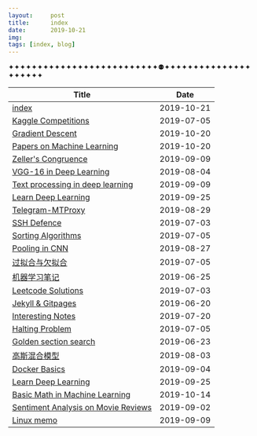 ```yaml
---
layout:     post
title:      index
date:       2019-10-21
img: 
tags: [index, blog]
---
```


✦✦✦✦✦✦✦✦✦✦✦✦✦✦✦✦✦✦✦✦✦✦✦✦✦✦⚉✦✦✦✦✦✦✦✦✦✦✦✦✦✦✦✦✦✦✦✦✦

|Title|Date|
|---|---|
|[index]({{site.baseurl}}/index) | 2019-10-21 |
|[Kaggle Competitions]({{site.baseurl}}/Kaggle-Competitions) | 2019-07-05 |
|[Gradient Descent]({{site.baseurl}}/Gradient-Descent) | 2019-10-20 |
|[Papers on Machine Learning]({{site.baseurl}}/Papers-on-Machine-Learning) | 2019-10-20 |
|[Zeller's Congruence]({{site.baseurl}}/Zeller's-Congruence) | 2019-09-09 |
|[VGG-16 in Deep Learning]({{site.baseurl}}/VGG-16-in-Deep-Learning) | 2019-08-04 |
|[Text processing in deep learning]({{site.baseurl}}/Text-processing-in-deep-learning) | 2019-09-09 |
|[Learn Deep Learning]({{site.baseurl}}/Learn-Deep-Learning) | 2019-09-25 |
|[Telegram-MTProxy]({{site.baseurl}}/Telegram-MTProxy) | 2019-08-29 |
|[SSH Defence]({{site.baseurl}}/SSH-Defence) | 2019-07-03 |
|[Sorting Algorithms]({{site.baseurl}}/Sorting-Algorithms) | 2019-07-05 |
|[Pooling in CNN]({{site.baseurl}}/Pooling-in-CNN) | 2019-08-27 |
|[过拟合与欠拟合]({{site.baseurl}}/过拟合与欠拟合) | 2019-07-05 |
|[机器学习笔记]({{site.baseurl}}/机器学习笔记) | 2019-06-25 |
|[Leetcode Solutions]({{site.baseurl}}/Leetcode-Solutions) | 2019-07-03 |
|[Jekyll & Gitpages]({{site.baseurl}}/Jekyll-&-Gitpages) | 2019-06-20 |
|[Interesting Notes]({{site.baseurl}}/Interesting-Notes) | 2019-07-20 |
|[Halting Problem]({{site.baseurl}}/Halting-Problem) | 2019-07-05 |
|[Golden section search]({{site.baseurl}}/Golden-section-search) | 2019-06-23 |
|[高斯混合模型]({{site.baseurl}}/高斯混合模型) | 2019-08-03 |
|[Docker Basics]({{site.baseurl}}/Docker-Basics) | 2019-09-04 |
|[Learn Deep Learning]({{site.baseurl}}/Learn-Deep-Learning) | 2019-09-25 |
|[Basic Math in Machine Learning]({{site.baseurl}}/Basic-Math-in-Machine-Learning) | 2019-10-14 |
|[Sentiment Analysis on Movie Reviews]({{site.baseurl}}/Sentiment-Analysis-on-Movie-Reviews) | 2019-09-02 |
|[Linux memo]({{site.baseurl}}/Linux-memo) | 2019-09-09 |
